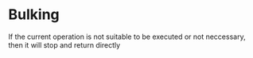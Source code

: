 # Bulking
If the current operation is not suitable to be executed or not neccessary, then it will stop and return directly
